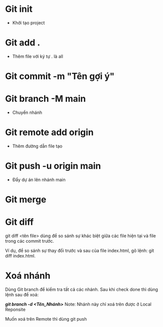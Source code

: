 # Git init

-   Khởi tạo project

# Git add .

-   Thêm file với ký tự . là all

# Git commit -m "Tên gợi ý"

# Git branch -M main

-   Chuyển nhánh

# Git remote add origin

-   Thêm đường dẫn file tạo

# Git push -u origin main

-   Đẩy dự án lên nhánh main

# Git merge

# Git diff

git diff <tên file> dùng để so sánh sự khác biệt giữa các file hiện tại và file trong các commit trước.

Ví dụ, để so sánh sự thay đổi trước và sau của file index.html, gõ lệnh: git diff index.html.

# Xoá nhánh

Dùng Git branch để kiểm tra tất cả các nhánh.
Sau khi check done thì dùng lệnh sau để xoá:

<b><i>git branch -d <Tên_Nhánh></i></b>
Note: Nhánh này chỉ xoá trên được ở Local Reponsite

Muốn xoá trên Remote thì dùng git push
